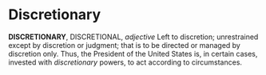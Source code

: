 # Discretionary

**DISCRETIONARY**, DISCRETIONAL, _adjective_ Left to discretion; unrestrained except by discretion or judgment; that is to be directed or managed by discretion only. Thus, the President of the United States is, in certain cases, invested with _discretionary_ powers, to act according to circumstances.